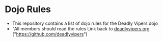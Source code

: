Dojo Rules
==========

- This repository contains a list of dojo rules for the Deadly Vipers dojo
- "All members should read the rules
Link back to [deadlyvipers org](https://github.com/deadlyvipers)
("https://github.com/deadlyvipers")
